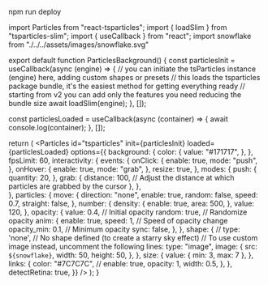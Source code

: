 npm run deploy

import Particles from "react-tsparticles";
import { loadSlim } from "tsparticles-slim";
import { useCallback } from "react";
import snowflake from "./../../assets/images/snowflake.svg"

export default function ParticlesBackground() {
  const particlesInit = useCallback(async (engine) => {
    // you can initiate the tsParticles instance (engine) here, adding custom shapes or presets
    // this loads the tsparticles package bundle, it's the easiest method for getting everything ready
    // starting from v2 you can add only the features you need reducing the bundle size
    await loadSlim(engine);
  }, []);

  const particlesLoaded = useCallback(async (container) => {
    await console.log(container);
  }, []);

  return (
    <Particles
      id="tsparticles"
      init={particlesInit}
      loaded={particlesLoaded}
      options={{
        background: {
          color: {
            value: "#171717",
          },
        },
        fpsLimit: 60,
        interactivity: {
          events: {
            onClick: {
              enable: true,
              mode: "push",
            },
            onHover: {
              enable: true,
              mode: "grab",
            },
            resize: true,
          },
          modes: {
            push: {
              quantity: 20,
            },
            grab: {
              distance: 100, // Adjust the distance at which particles are grabbed by the cursor
            },
          },  
        },
        particles: {
          move: {
            direction: "none",
            enable: true,
            random: false,
            speed: 0.7,
            straight: false,
          },
          number: {
            density: {
              enable: true,
              area: 500,
            },
            value: 120,
          },
          opacity: {
            value: 0.4, // Initial opacity
            random: true, // Randomize opacity
            anim: {
              enable: true,
              speed: 1, // Speed of opacity change
              opacity_min: 0.1, // Minimum opacity
              sync: false,
            },
          },
          shape: {
            // type: 'none', // No shape defined (to create a starry sky effect)
            // To use custom image instead, uncomment the following lines:
            type: "image",
            image: {
              src: `${snowflake}`,
              width: 50,
              height: 50,
            },
          },
          size: {
            value: { min: 3, max: 7 },
          },
          links: {
            color: "#7C7C7C",
            // enable: true,
            opacity: 1,
            width: 0.5,
          },
        },
        detectRetina: true,
      }}
    />
  );
}
